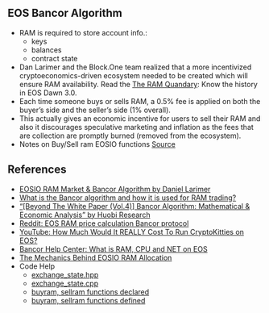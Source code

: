 ## EOS Bancor Algorithm
* RAM is required to store account info.:
	- keys
	- balances
	- contract state
* Dan Larimer and the Block.One team realized that a more incentivized cryptoeconomics-driven ecosystem needed to be created which will ensure RAM availability. Read the [The RAM Quandary](https://blog.springrole.com/the-mechanics-behind-eosio-ram-allocation-940204bc5b7e): Know the history in EOS Dawn 3.0.
* Each time someone buys or sells RAM, a 0.5% fee is applied on both the buyer’s side and the seller’s side (1% overall).
* This actually gives an economic incentive for users to sell their RAM and also it discourages speculative marketing and inflation as the fees that are collection are promptly burned (removed from the ecosystem).
* Notes on Buy/Sell ram EOSIO functions [Source](https://blog.springrole.com/the-mechanics-behind-eosio-ram-allocation-940204bc5b7e)

## References
* [EOSIO RAM Market & Bancor Algorithm by Daniel Larimer](https://medium.com/@bytemaster/eosio-ram-market-bancor-algorithm-b8e8d4e20c73)
* [What is the Bancor algorithm and how it is used for RAM trading?](https://eosio.stackexchange.com/q/1317/167)
* [“[Beyond The White Paper (Vol.4)] Bancor Algorithm: Mathematical & Economic Analysis” by Huobi Research ](https://link.medium.com/g7Wsm41Xq8)
* [Reddit: EOS RAM price calculation Bancor protocol](https://www.reddit.com/r/eos/comments/8wsdrz/eos_ram_price_calculation_bancor_protocol/)
* [YouTube: How Much Would It REALLY Cost To Run CryptoKitties on EOS?](https://www.youtube.com/watch?v=EBC9MBybsCI)
* [Bancor Help Center: What is RAM, CPU and NET on EOS](https://support.bancor.network/hc/en-us/articles/360018325291-What-is-RAM-CPU-and-NET-on-EOS)
* [The Mechanics Behind EOSIO RAM Allocation](https://blog.springrole.com/the-mechanics-behind-eosio-ram-allocation-940204bc5b7e)
* Code Help
	- [exchange_state.hpp](https://github.com/abhi3700/eosio-playground/blob/master/libs/contracts/eosio.system/include/eosio.system/exchange_state.hpp)
	- [exchange_state.cpp](https://github.com/abhi3700/eosio-playground/blob/master/libs/contracts/eosio.system/src/exchange_state.cpp)
	- [buyram, sellram functions declared](https://github.com/abhi3700/eosio-playground/blob/master/libs/contracts/eosio.system/include/eosio.system/eosio.system.hpp)
	- [buyram, sellram functions defined](https://github.com/abhi3700/eosio-playground/blob/master/libs/contracts/eosio.system/src/eosio.system/eosio.system.cpp)